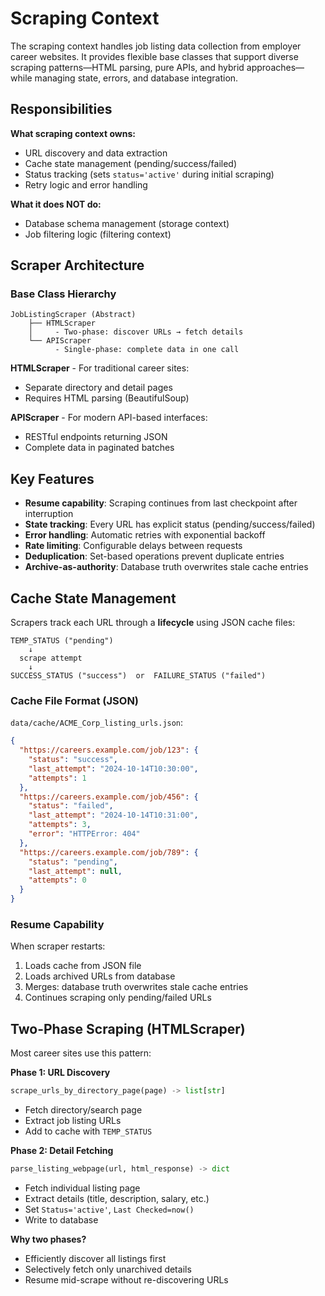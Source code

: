 # Scraping Context

The scraping context handles job listing data collection from employer career websites. It provides flexible base classes that support diverse scraping patterns—HTML parsing, pure APIs, and hybrid approaches—while managing state, errors, and database integration.

## Responsibilities

**What scraping context owns:**
- URL discovery and data extraction
- Cache state management (pending/success/failed)
- Status tracking (sets `status='active'` during initial scraping)
- Retry logic and error handling

**What it does NOT do:**
- Database schema management (storage context)
- Job filtering logic (filtering context)


## Scraper Architecture

### Base Class Hierarchy

```
JobListingScraper (Abstract)
    ├── HTMLScraper 
    │     - Two-phase: discover URLs → fetch details
    └── APIScraper
          - Single-phase: complete data in one call
```


**HTMLScraper** - For traditional career sites:
- Separate directory and detail pages
- Requires HTML parsing (BeautifulSoup)

**APIScraper** - For modern API-based interfaces:
- RESTful endpoints returning JSON
- Complete data in paginated batches

## Key Features

- **Resume capability**: Scraping continues from last checkpoint after interruption
- **State tracking**: Every URL has explicit status (pending/success/failed)
- **Error handling**: Automatic retries with exponential backoff
- **Rate limiting**: Configurable delays between requests
- **Deduplication**: Set-based operations prevent duplicate entries
- **Archive-as-authority**: Database truth overwrites stale cache entries


## Cache State Management

Scrapers track each URL through a **lifecycle** using JSON cache files:

```
TEMP_STATUS ("pending")
    ↓
  scrape attempt
    ↓
SUCCESS_STATUS ("success")  or  FAILURE_STATUS ("failed")
```

### Cache File Format (JSON)

`data/cache/ACME_Corp_listing_urls.json`:
```json
{
  "https://careers.example.com/job/123": {
    "status": "success",
    "last_attempt": "2024-10-14T10:30:00",
    "attempts": 1
  },
  "https://careers.example.com/job/456": {
    "status": "failed",
    "last_attempt": "2024-10-14T10:31:00",
    "attempts": 3,
    "error": "HTTPError: 404"
  },
  "https://careers.example.com/job/789": {
    "status": "pending",
    "last_attempt": null,
    "attempts": 0
  }
}
```


### Resume Capability

When scraper restarts:
1. Loads cache from JSON file
2. Loads archived URLs from database
3. Merges: database truth overwrites stale cache entries
4. Continues scraping only pending/failed URLs


## Two-Phase Scraping (HTMLScraper)

Most career sites use this pattern:

**Phase 1: URL Discovery**
```python
scrape_urls_by_directory_page(page) -> list[str]
```
- Fetch directory/search page
- Extract job listing URLs
- Add to cache with `TEMP_STATUS`

**Phase 2: Detail Fetching**
```python
parse_listing_webpage(url, html_response) -> dict
```
- Fetch individual listing page
- Extract details (title, description, salary, etc.)
- Set `Status='active'`, `Last Checked=now()`
- Write to database

**Why two phases?**
- Efficiently discover all listings first
- Selectively fetch only unarchived details
- Resume mid-scrape without re-discovering URLs

